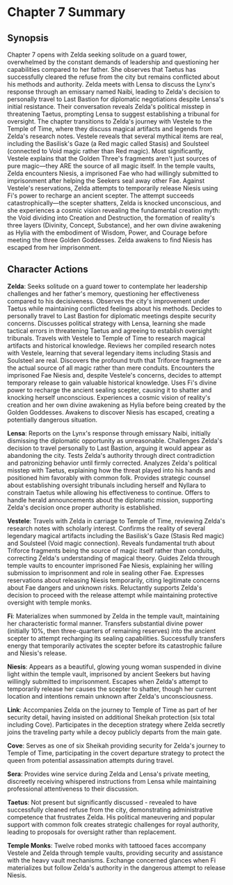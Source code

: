 # Chapter 7 Summary

## Synopsis

Chapter 7 opens with Zelda seeking solitude on a guard tower, overwhelmed by the constant demands of leadership and questioning her capabilities compared to her father. She observes that Taetus has successfully cleared the refuse from the city but remains conflicted about his methods and authority. Zelda meets with Lensa to discuss the Lynx's response through an emissary named Naibi, leading to Zelda's decision to personally travel to Last Bastion for diplomatic negotiations despite Lensa's initial resistance. Their conversation reveals Zelda's political misstep in threatening Taetus, prompting Lensa to suggest establishing a tribunal for oversight. The chapter transitions to Zelda's journey with Vestele to the Temple of Time, where they discuss magical artifacts and legends from Zelda's research notes. Vestele reveals that several mythical items are real, including the Basilisk's Gaze (a Red magic called Stasis) and Soulsteel (connected to Void magic rather than Red magic). Most significantly, Vestele explains that the Golden Three's fragments aren't just sources of pure magic—they ARE the source of all magic itself. In the temple vaults, Zelda encounters Niesis, a imprisoned Fae who had willingly submitted to imprisonment after helping the Seekers seal away other Fae. Against Vestele's reservations, Zelda attempts to temporarily release Niesis using Fi's power to recharge an ancient scepter. The attempt succeeds catastrophically—the scepter shatters, Zelda is knocked unconscious, and she experiences a cosmic vision revealing the fundamental creation myth: the Void dividing into Creation and Destruction, the formation of reality's three layers (Divinity, Concept, Substance), and her own divine awakening as Hylia with the embodiment of Wisdom, Power, and Courage before meeting the three Golden Goddesses. Zelda awakens to find Niesis has escaped from her imprisonment.

## Character Actions

**Zelda**: Seeks solitude on a guard tower to contemplate her leadership challenges and her father's memory, questioning her effectiveness compared to his decisiveness. Observes the city's improvement under Taetus while maintaining conflicted feelings about his methods. Decides to personally travel to Last Bastion for diplomatic meetings despite security concerns. Discusses political strategy with Lensa, learning she made tactical errors in threatening Taetus and agreeing to establish oversight tribunals. Travels with Vestele to Temple of Time to research magical artifacts and historical knowledge. Reviews her compiled research notes with Vestele, learning that several legendary items including Stasis and Soulsteel are real. Discovers the profound truth that Triforce fragments are the actual source of all magic rather than mere conduits. Encounters the imprisoned Fae Niesis and, despite Vestele's concerns, decides to attempt temporary release to gain valuable historical knowledge. Uses Fi's divine power to recharge the ancient sealing scepter, causing it to shatter and knocking herself unconscious. Experiences a cosmic vision of reality's creation and her own divine awakening as Hylia before being created by the Golden Goddesses. Awakens to discover Niesis has escaped, creating a potentially dangerous situation.

**Lensa**: Reports on the Lynx's response through emissary Naibi, initially dismissing the diplomatic opportunity as unreasonable. Challenges Zelda's decision to travel personally to Last Bastion, arguing it would appear as abandoning the city. Tests Zelda's authority through direct contradiction and patronizing behavior until firmly corrected. Analyzes Zelda's political misstep with Taetus, explaining how the threat played into his hands and positioned him favorably with common folk. Provides strategic counsel about establishing oversight tribunals including herself and Nyllara to constrain Taetus while allowing his effectiveness to continue. Offers to handle herald announcements about the diplomatic mission, supporting Zelda's decision once proper authority is established.

**Vestele**: Travels with Zelda in carriage to Temple of Time, reviewing Zelda's research notes with scholarly interest. Confirms the reality of several legendary magical artifacts including the Basilisk's Gaze (Stasis Red magic) and Soulsteel (Void magic connection). Reveals fundamental truth about Triforce fragments being the source of magic itself rather than conduits, correcting Zelda's understanding of magical theory. Guides Zelda through temple vaults to encounter imprisoned Fae Niesis, explaining her willing submission to imprisonment and role in sealing other Fae. Expresses reservations about releasing Niesis temporarily, citing legitimate concerns about Fae dangers and unknown risks. Reluctantly supports Zelda's decision to proceed with the release attempt while maintaining protective oversight with temple monks.

**Fi**: Materializes when summoned by Zelda in the temple vault, maintaining her characteristic formal manner. Transfers substantial divine power (initially 10%, then three-quarters of remaining reserves) into the ancient scepter to attempt recharging its sealing capabilities. Successfully transfers energy that temporarily activates the scepter before its catastrophic failure and Niesis's release.

**Niesis**: Appears as a beautiful, glowing young woman suspended in divine light within the temple vault, imprisoned by ancient Seekers but having willingly submitted to imprisonment. Escapes when Zelda's attempt to temporarily release her causes the scepter to shatter, though her current location and intentions remain unknown after Zelda's unconsciousness.

**Link**: Accompanies Zelda on the journey to Temple of Time as part of her security detail, having insisted on additional Sheikah protection (six total including Cove). Participates in the deception strategy where Zelda secretly joins the traveling party while a decoy publicly departs from the main gate.

**Cove**: Serves as one of six Sheikah providing security for Zelda's journey to Temple of Time, participating in the covert departure strategy to protect the queen from potential assassination attempts during travel.

**Sera**: Provides wine service during Zelda and Lensa's private meeting, discreetly receiving whispered instructions from Lensa while maintaining professional attentiveness to their discussion.

**Taetus**: Not present but significantly discussed - revealed to have successfully cleaned refuse from the city, demonstrating administrative competence that frustrates Zelda. His political maneuvering and popular support with common folk creates strategic challenges for royal authority, leading to proposals for oversight rather than replacement.

**Temple Monks**: Twelve robed monks with tattooed faces accompany Vestele and Zelda through temple vaults, providing security and assistance with the heavy vault mechanisms. Exchange concerned glances when Fi materializes but follow Zelda's authority in the dangerous attempt to release Niesis.
